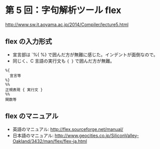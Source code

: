 第 5 回：字句解析ツール flex
============================

http://www.sw.it.aoyama.ac.jp/2014/Compiler/lecture5.html

flex の入力形式
---------------

* 宣言部は `%{ %} で囲んだ方が無難に感じた。インデントが面倒なので。
* 同じく、C 言語の実行文も `{ }` で囲んだ方が無難。

```
%{
  宣言等
%}
%%
正規表現 { 実行文 }
%%
関数等
```

flex のマニュアル
-----------------

* 英語のマニュアル: http://flex.sourceforge.net/manual/
* 日本語のマニュアル: http://www.geocities.co.jp/SiliconValley-Oakland/3432/man/flex/flex-ja.html
